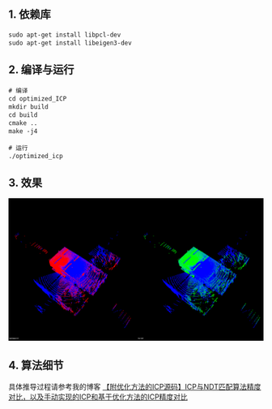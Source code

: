 ## 1. 依赖库

```shell
sudo apt-get install libpcl-dev
sudo apt-get install libeigen3-dev
```

## 2. 编译与运行

```shell
# 编译
cd optimized_ICP
mkdir build
cd build
cmake ..
make -j4

# 运行
./optimized_icp
```

## 3. 效果

<img src="./data/icp.png" alt="icp" style="zoom:50%;" />

## 4. 算法细节

具体推导过程请参考我的博客
[【附优化方法的ICP源码】ICP与NDT匹配算法精度对比，以及手动实现的ICP和基于优化方法的ICP精度对比
](https://blog.csdn.net/u011341856/article/details/110210533)
